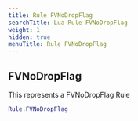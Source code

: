 ```yaml
---
title: Rule FVNoDropFlag
searchTitle: Lua Rule FVNoDropFlag
weight: 1
hidden: true
menuTitle: Rule FVNoDropFlag
---
```

## FVNoDropFlag

This represents a FVNoDropFlag Rule
```lua
Rule.FVNoDropFlag
```